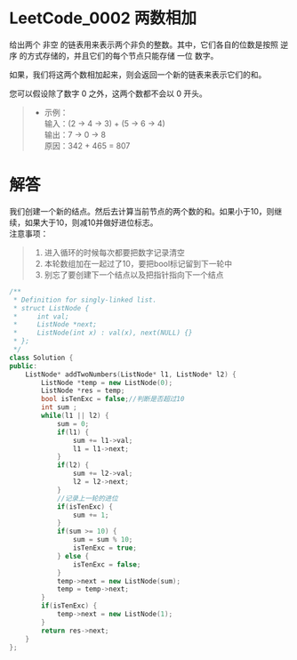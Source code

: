 # LeetCode_0002 两数相加
给出两个 非空 的链表用来表示两个非负的整数。其中，它们各自的位数是按照 逆序 的方式存储的，并且它们的每个节点只能存储 一位 数字。

如果，我们将这两个数相加起来，则会返回一个新的链表来表示它们的和。

您可以假设除了数字 0 之外，这两个数都不会以 0 开头。

> * 示例：		
输入：(2 -> 4 -> 3) + (5 -> 6 -> 4)		
输出：7 -> 0 -> 8		
原因：342 + 465 = 807		

# 解答

我们创建一个新的结点。然后去计算当前节点的两个数的和。如果小于10，则继续，如果大于10，则减10并做好进位标志。		
注意事项：

> 1. 进入循环的时候每次都要把数字记录清空    
> 2. 本轮数组加在一起过了10，要把bool标记留到下一轮中    
> 3. 别忘了要创建下一个结点以及把指针指向下一个结点


```C++
/**
 * Definition for singly-linked list.
 * struct ListNode {
 *     int val;
 *     ListNode *next;
 *     ListNode(int x) : val(x), next(NULL) {}
 * };
 */
class Solution {
public:
    ListNode* addTwoNumbers(ListNode* l1, ListNode* l2) {
        ListNode *temp = new ListNode(0);
        ListNode *res = temp;
        bool isTenExc = false;//判断是否超过10
        int sum ;
        while(l1 || l2) {
            sum = 0;
            if(l1) {
                sum += l1->val;
                l1 = l1->next;
            }
            if(l2) {
                sum += l2->val;
                l2 = l2->next;
            }
            //记录上一轮的进位
            if(isTenExc) {
                sum += 1;
            }
            if(sum >= 10) {
                sum = sum % 10;
                isTenExc = true;
            } else {
                isTenExc = false;
            }  
            temp->next = new ListNode(sum);
            temp = temp->next;
        }
        if(isTenExc) {
            temp->next = new ListNode(1);
        } 
        return res->next;
    }
};

```